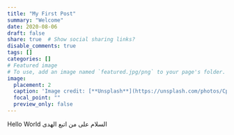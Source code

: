 ```yaml
---
title: "My First Post"
summary: "Welcome"
date: 2020-08-06
draft: false
share: true  # Show social sharing links?
disable_comments: true
tags: []
categories: []
# Featured image
# To use, add an image named `featured.jpg/png` to your page's folder. 
image:
  placement: 2
  caption: 'Image credit: [**Unsplash**](https://unsplash.com/photos/CpkOjOcXdUY)'
  focal_point: ""
  preview_only: false
---
```

Hello World
السلام على من اتبع الهدى
